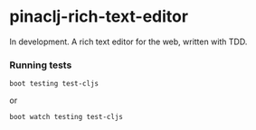 # pinaclj-rich-text-editor

In development. A rich text editor for the web, written with TDD.

### Running tests

`boot testing test-cljs`

or

`boot watch testing test-cljs`

